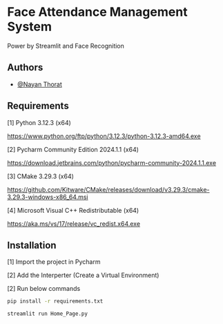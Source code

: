 # Face Attendance Management System
 Power by Streamlit and Face Recognition


## Authors

- [@Nayan Thorat](https://github.com/nayan1255/)


## Requirements

[1] Python 3.12.3 (x64)

https://www.python.org/ftp/python/3.12.3/python-3.12.3-amd64.exe

[2] Pycharm Community Edition 2024.1.1 (x64)

https://download.jetbrains.com/python/pycharm-community-2024.1.1.exe

[3] CMake 3.29.3 (x64)

https://github.com/Kitware/CMake/releases/download/v3.29.3/cmake-3.29.3-windows-x86_64.msi

[4] Microsoft Visual C++ Redistributable (x64)

https://aka.ms/vs/17/release/vc_redist.x64.exe
## Installation

[1] Import the project in Pycharm

[2] Add the Interperter (Create a Virtual Environment)

[2] Run below commands

```bash
pip install -r requirements.txt
```

```bash
streamlit run Home_Page.py 
```
    